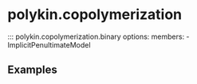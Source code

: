 # polykin.copolymerization

::: polykin.copolymerization.binary
    options:
        members:
            - ImplicitPenultimateModel

## Examples

<!-- Analyze the behavior of the butyl acrylate and styrene system,
using parameters from the literature.

```python exec="on" source="console"
from polykin.copolymerization import TerminalCopoModel

model = TerminalCopoModel(r1=0.16, r2=0.70, 
        M1='BA', M2='ST', name='BA/ST, 50°C')

print("f1azeo =", model.azeo)
print("F1(f1=0.5) =", model.F1(0.5))
``` -->
